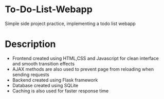 # To-Do-List-Webapp
Simple side project practice, implementing a todo list webapp

# Description
* Frontend created using HTML,CSS and Javascript for clean interface and smooth transition effects
* AJAX methods are also used to prevent page from reloading when sending requests
* Backend created using Flask framework
* Database created using SQLite
* Caching is also used for faster response time
